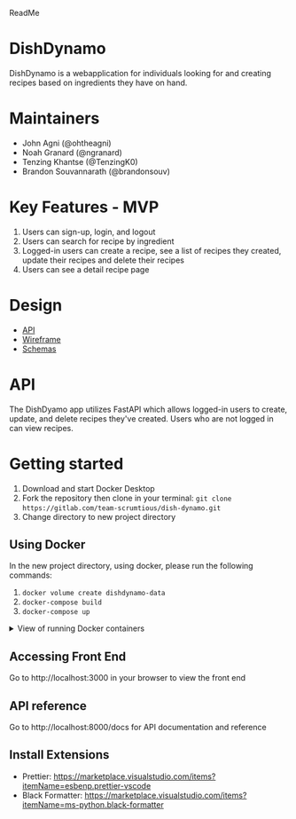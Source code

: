ReadMe

# DishDynamo

DishDynamo is a webapplication for individuals looking for and creating recipes based on ingredients they have on hand.

# Maintainers

- John Agni (@ohtheagni)
- Noah Granard (@ngranard)
- Tenzing Khantse (@TenzingK0)
- Brandon Souvannarath (@brandonsouv)

# Key Features - MVP

1. Users can sign-up, login, and logout
2. Users can search for recipe by ingredient
3. Logged-in users can create a recipe, see a list of recipes they created, update their recipes and delete their recipes
4. Users can see a detail recipe page

# Design

- [API](/docs/api.md)
- [Wireframe](docs/wireframe.md)
- [Schemas](docs/schemas.md)

# API

The DishDyamo app utilizes FastAPI which allows logged-in users to create, update, and delete recipes they've created. Users who are not logged in can view recipes.

# Getting started

1. Download and start Docker Desktop
2. Fork the repository then clone in your terminal: `git clone https://gitlab.com/team-scrumtious/dish-dynamo.git`
3. Change directory to new project directory

## Using Docker

In the new project directory, using docker, please run the following commands:

1. `docker volume create dishdynamo-data`
2. `docker-compose build`
3. `docker-compose up`
<details>
<summary>View of running Docker containers</summary>
<br>
![dockercontainers](/docs/docker-containers.png)
</details>

## Accessing Front End

Go to http://localhost:3000 in your browser to view the front end

## API reference

Go to http://localhost:8000/docs for API documentation and reference

## Install Extensions

- Prettier: <https://marketplace.visualstudio.com/items?itemName=esbenp.prettier-vscode>
- Black Formatter: <https://marketplace.visualstudio.com/items?itemName=ms-python.black-formatter>
